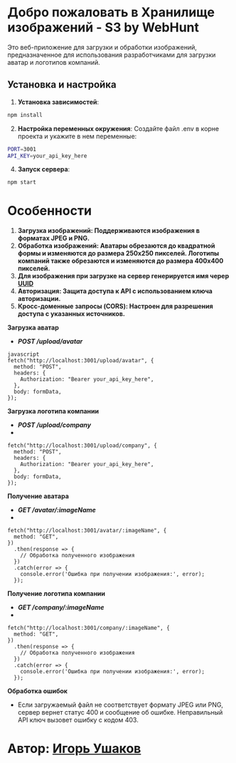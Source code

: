 # Добро пожаловать в Хранилище изображений - S3 by WebHunt 

Это веб-приложение для загрузки и обработки изображений, предназначенное для использования разработчиками для загрузки аватар и логотипов компаний.

## Установка и настройка

1. **Установка зависимостей**:
```bash
npm install
```

2. **Настройка переменных окружения**:
Создайте файл .env в корне проекта и укажите в нем переменные:
```bash
PORT=3001
API_KEY=your_api_key_here
```

4. **Запуск сервера**:
```bash
npm start
```
# Особенности
1. **Загрузка изображений: Поддерживаются изображения в форматах JPEG и PNG.**
2. **Обработка изображений: Аватары обрезаются до квадратной формы и изменяются до размера 250x250 пикселей. Логотипы компаний также обрезаются и изменяются до размера 400x400 пикселей.**
3. **Для изображения при загрузке на сервер генерируется имя череp [UUID](https://www.npmjs.com/package/uuid)**
4. **Авторизация: Защита доступа к API с использованием ключа авторизации.**
5. **Кросс-доменные запросы (CORS): Настроен для разрешения доступа с указанных источников.**
   
**Загрузка аватар**
- ***POST /upload/avatar***
```
javascript
fetch("http://localhost:3001/upload/avatar", {
  method: "POST",
  headers: {
    Authorization: "Bearer your_api_key_here",
  },
  body: formData,
});
```

**Загрузка логотипа компании**
- ***POST /upload/company***
- 
```
fetch("http://localhost:3001/upload/company", {
  method: "POST",
  headers: {
    Authorization: "Bearer your_api_key_here",
  },
  body: formData,
});
```

**Получение аватара**
- ***GET /avatar/:imageName***
- 
```
fetch("http://localhost:3001/avatar/:imageName", {
  method: "GET",
})
  .then(response => {
    // Обработка полученного изображения
  })
  .catch(error => {
    console.error('Ошибка при получении изображения:', error);
  });
```

**Получение логотипа компании**
- ***GET /company/:imageName***
- 
```
fetch("http://localhost:3001/company/:imageName", {
  method: "GET",
})
  .then(response => {
    // Обработка полученного изображения
  })
  .catch(error => {
    console.error('Ошибка при получении изображения:', error);
  });
```

**Обработка ошибок**
- Если загружаемый файл не соответствует формату JPEG или PNG, сервер вернет статус 400 и сообщение об ошибке.
Неправильный API ключ вызовет ошибку с кодом 403.
# Автор: [Игорь Ушаков](https://github.com/IgorUshakov05) 
